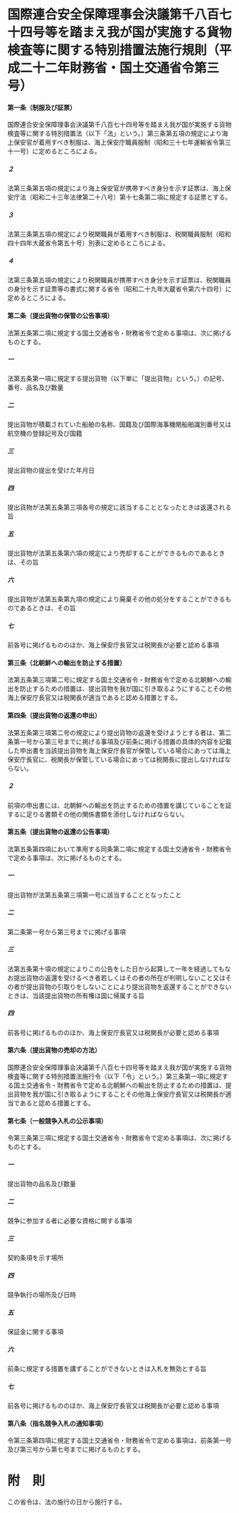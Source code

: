 # 国際連合安全保障理事会決議第千八百七十四号等を踏まえ我が国が実施する貨物検査等に関する特別措置法施行規則（平成二十二年財務省・国土交通省令第三号）
#### 第一条（制服及び証票）
国際連合安全保障理事会決議第千八百七十四号等を踏まえ我が国が実施する貨物検査等に関する特別措置法（以下「法」という。）第三条第五項の規定により海上保安官が着用すべき制服は、海上保安庁職員服制（昭和三十七年運輸省令第三十一号）に定めるところによる。
##### ２
法第三条第五項の規定により海上保安官が携帯すべき身分を示す証票は、海上保安庁法（昭和二十三年法律第二十八号）第十七条第二項に規定する証票とする。
##### ３
法第三条第五項の規定により税関職員が着用すべき制服は、税関職員服制（昭和四十四年大蔵省令第五十号）別表に定めるところによる。
##### ４
法第三条第五項の規定により税関職員が携帯すべき身分を示す証票は、税関職員の身分を示す証票等の書式に関する省令（昭和二十九年大蔵省令第六十四号）に定めるところによる。
#### 第二条（提出貨物の保管の公告事項）
法第五条第二項に規定する国土交通省令・財務省令で定める事項は、次に掲げるものとする。
##### 一
法第五条第一項に規定する提出貨物（以下単に「提出貨物」という。）の記号、番号、品名及び数量
##### 二
提出貨物が積載されていた船舶の名称、国籍及び国際海事機関船舶識別番号又は航空機の登録記号及び国籍
##### 三
提出貨物の提出を受けた年月日
##### 四
提出貨物が法第五条第三項各号の規定に該当することとなったときは返還される旨
##### 五
提出貨物が法第五条第六項の規定により売却することができるものであるときは、その旨
##### 六
提出貨物が法第五条第九項の規定により廃棄その他の処分をすることができるものであるときは、その旨
##### 七
前各号に掲げるもののほか、海上保安庁長官又は税関長が必要と認める事項
#### 第三条（北朝鮮への輸出を防止する措置）
法第五条第三項第二号に規定する国土交通省令・財務省令で定める北朝鮮への輸出を防止するための措置は、提出貨物を我が国に引き取るようにすることその他海上保安庁長官又は税関長が適当であると認める措置とする。
#### 第四条（提出貨物の返還の申出）
法第五条第三項第二号の規定により提出貨物の返還を受けようとする者は、第二条第一号から第三号までに掲げる事項及び前条に掲げる措置の具体的内容を記載した申出書を当該提出貨物を海上保安庁長官が保管している場合にあっては海上保安庁長官に、税関長が保管している場合にあっては税関長に提出しなければならない。
##### ２
前項の申出書には、北朝鮮への輸出を防止するための措置を講じていることを証するに足りる書類その他の関係書類を添付しなければならない。
#### 第五条（提出貨物の返還の公告事項）
法第五条第四項において準用する同条第二項に規定する国土交通省令・財務省令で定める事項は、次に掲げるものとする。
##### 一
提出貨物が法第五条第三項第一号に該当することとなったこと
##### 二
第二条第一号から第三号までに掲げる事項
##### 三
法第五条第十項の規定によりこの公告をした日から起算して一年を経過してもなお提出貨物の返還を受けるべき者若しくはその者の所在が判明しないこと又はその者が提出貨物の引取りをしないことにより提出貨物を返還することができないときは、当該提出貨物の所有権は国に帰属する旨
##### 四
前各号に掲げるもののほか、海上保安庁長官又は税関長が必要と認める事項
#### 第六条（提出貨物の売却の方法）
国際連合安全保障理事会決議第千八百七十四号等を踏まえ我が国が実施する貨物検査等に関する特別措置法施行令（以下「令」という。）第三条第一項に規定する国土交通省令・財務省令で定める北朝鮮への輸出を防止するための措置は、提出貨物を我が国に引き取るようにすることその他海上保安庁長官又は税関長が適当であると認める措置とする。
#### 第七条（一般競争入札の公示事項）
令第三条第三項に規定する国土交通省令・財務省令で定める事項は、次に掲げるものとする。
##### 一
提出貨物の品名及び数量
##### 二
競争に参加する者に必要な資格に関する事項
##### 三
契約条項を示す場所
##### 四
競争執行の場所及び日時
##### 五
保証金に関する事項
##### 六
前条に規定する措置を講ずることができないときは入札を無効とする旨
##### 七
前各号に掲げるもののほか、海上保安庁長官又は税関長が必要と認める事項
#### 第八条（指名競争入札の通知事項）
令第三条第四項に規定する国土交通省令・財務省令で定める事項は、前条第一号及び第三号から第七号までに掲げるものとする。
# 附　則
この省令は、法の施行の日から施行する。
